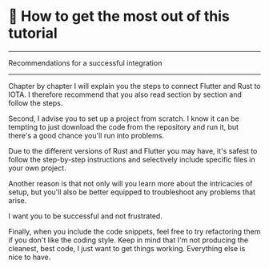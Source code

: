 # 🧐 How to get the most out of this tutorial

---

Recommendations for a successful integration

---

Chapter by chapter I will explain you the steps to connect Flutter and Rust to IOTA. I therefore recommend that you also read section by section and follow the steps.

Second, I advise you to set up a project from scratch. I know it can be tempting to just download the code from the repository and run it, but there's a good chance you'll run into problems.

Due to the different versions of Rust and Flutter you may have, it's safest to follow the step-by-step instructions and selectively include specific files in your own project.

Another reason is that not only will you learn more about the intricacies of setup, but you'll also be better equipped to troubleshoot any problems that arise.

I want you to be successful and not frustrated.

Finally, when you include the code snippets, feel free to try refactoring them if you don't like the coding style. Keep in mind that I'm not producing the cleanest, best code, I just want to get things working. Everything else is nice to have.
